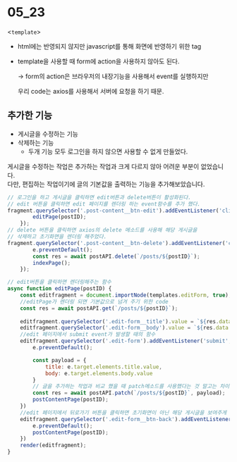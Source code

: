 # 05_23

<`template`>

- html에는 반영되지 않지만 javascript를 통해 화면에 반영하기 위한 tag

- template을 사용할 때 form에 action을 사용하지 않아도 된다.

  -> form의 action은 브라우저의 내장기능을 사용해서 event를 실행하지만

     우리 code는 axios를 사용해서 서버에 요청을 하기 때문.

## 추가한 기능

- 게시글을 수정하는 기능
- 삭제하는 기능
  - 두개 기능 모두 로그인을 하지 않으면 사용할 수 없게 만들었다.

게시글을 수정하는 작업은 추가하는 작업과 크게 다르지 않아 어려운 부분이 없었습니다.  
다만, 편집하는 작업이기에 글의 기본값을 출력하는 기능을 추가해보았습니다.

```js
// 로그인을 하고 게시글을 클릭하면 edit버튼과 delete버튼이 활성화된다.
// edit 버튼을 클릭하면 edit 페이지를 렌더링 하는 event함수를 추가 했다. 
fragment.querySelector('.post-content__btn-edit').addEventListener('click', async e => {
        editPage(postID);
    });
// delete 버튼을 클릭하면 axios의 delete 메소드를 사용해 해당 게시글을
// 삭제하고 초기화면을 렌더링 해주었다.
fragment.querySelector('.post-content__btn-delete').addEventListener('click', async e => {
        e.preventDefault();
        const res = await postAPI.delete(`/posts/${postID}`);
        indexPage();
    });

// edit버튼을 클릭하면 렌더링해주는 함수
async function editPage(postID) {
    const editfragment = document.importNode(templates.editForm, true);
    //editPage가 렌더링 되면 기본값으로 넘겨 주기 위한 code
    const res = await postAPI.get(`/posts/${postID}`);
    
    editfragment.querySelector('.edit-form__title').value = `${res.data.title}`;
    editfragment.querySelector('.edit-form__body').value = `${res.data.body}`;
	//edit 페이지에서 submit event가 발생할 때의 함수
    editfragment.querySelector('.edit-form').addEventListener('submit', async e => {
        e.preventDefault();

        const payload = {
            title: e.target.elements.title.value,
            body: e.target.elements.body.value
        }
        // 글을 추가하는 작업과 비교 했을 때 patch메소드를 사용했다는 것 말고는 차이점이 없었습니다.
        const res = await postAPI.patch(`/posts/${postID}`, payload);
        postContentPage(postID);
    })
    //edit 페이지에서 뒤로가기 버튼을 클릭하면 초기화면이 아닌 해당 게시글을 보여주게 했습니다.
    editfragment.querySelector('.edit-form__btn-back').addEventListener('click', e => {
        e.preventDefault();
        postContentPage(postID);
    })
    render(editfragment);
}

```


